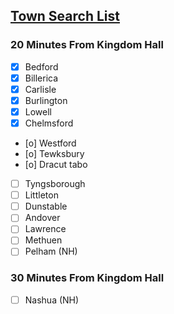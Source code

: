## <u><b>Town Search List</b></u>

### 20 Minutes From Kingdom Hall
- [x] Bedford
- [x] Billerica
- [x] Carlisle
- [x] Burlington
- [x] Lowell
- [x] Chelmsford
- [o] Westford
- [o] Tewksbury
- [o] Dracut tabo
- [ ] Tyngsborough
- [ ] Littleton
- [ ] Dunstable
- [ ] Andover
- [ ] Lawrence
- [ ] Methuen
- [ ] Pelham (NH)

### 30 Minutes From Kingdom Hall
- [ ] Nashua (NH)